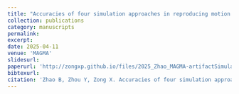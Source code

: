 ```yaml
---
title: "Accuracies of four simulation approaches in reproducing motion artifacts and morphometric parameter biases"
collection: publications
category: manuscripts
permalink:
excerpt:
date: 2025-04-11
venue: 'MAGMA'
slidesurl: 
paperurl: 'http://zongxp.github.io/files/2025_Zhao_MAGMA-artifactSimulation.pdf'
bibtexurl: 
citation: 'Zhao B, Zhou Y, Zong X. Accuracies of four simulation approaches in reproducing motion artifacts and morphometric parameter biases. MAGMA. 2025 Apr 11. doi: 10.1007/s10334-025-01246-2. Epub ahead of print. PMID: 40214873.'
---
```

